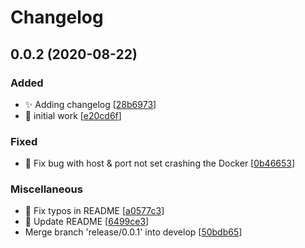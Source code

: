 # Changelog

<a name="0.0.2"></a>
## 0.0.2 (2020-08-22)

### Added

- ✨ Adding changelog [[28b6973](https://github.com/amoutonbrady/gupload/commit/28b697347d4673876e34fdbeeebe66f69a1eefe0)]
- 🎉 initial work [[e20cd6f](https://github.com/amoutonbrady/gupload/commit/e20cd6fd921b2264078f46f6b1d19f55e1b1386b)]

### Fixed

- 🐛 Fix bug with host &amp; port not set crashing the Docker [[0b46653](https://github.com/amoutonbrady/gupload/commit/0b466530213b8ac58d341a3141e8a674357fcc46)]

### Miscellaneous

- 📝 Fix typos in README [[a0577c3](https://github.com/amoutonbrady/gupload/commit/a0577c3bd9ce035dfdf83542d33b14e8f935c6f3)]
- 📝 Update README [[6499ce3](https://github.com/amoutonbrady/gupload/commit/6499ce37da8b8aa909f41e6314bffd917853dee3)]
-  Merge branch &#x27;release/0.0.1&#x27; into develop [[50bdb65](https://github.com/amoutonbrady/gupload/commit/50bdb65d083936073f5f28e77533b040fce74d04)]


